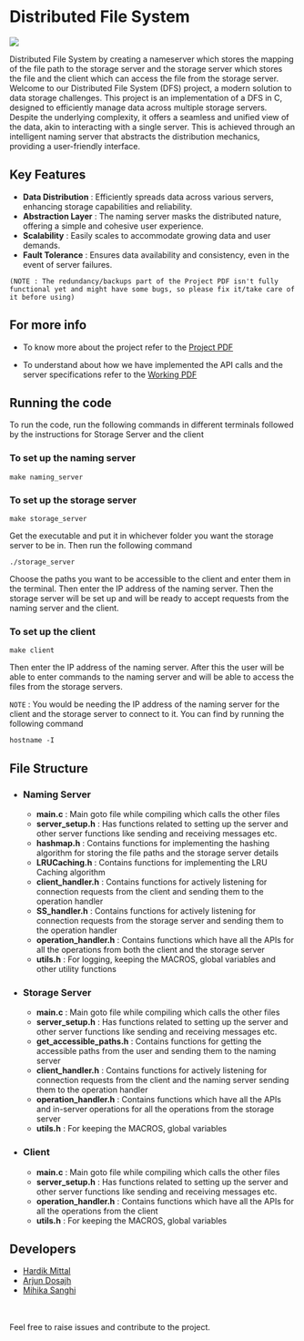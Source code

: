 # Distributed File System

![](./images/output.gif)

Distributed File System by creating a nameserver which stores the mapping of the file path to the storage server and the storage server which stores the file and the client which can access the file from the storage server.
Welcome to our Distributed File System (DFS) project, a modern solution to data storage challenges. This project is an implementation of a DFS in C, designed to efficiently manage data across multiple storage servers. Despite the underlying complexity, it offers a seamless and unified view of the data, akin to interacting with a single server. This is achieved through an intelligent naming server that abstracts the distribution mechanics, providing a user-friendly interface.

## Key Features

- **Data Distribution** : Efficiently spreads data across various servers, enhancing storage capabilities and reliability.
- **Abstraction Layer** : The naming server masks the distributed nature, offering a simple and cohesive user experience.
- **Scalability** : Easily scales to accommodate growing data and user demands.
- **Fault Tolerance** : Ensures data availability and consistency, even in the event of server failures.

`(NOTE : The redundancy/backups part of the Project PDF isn't fully functional yet and might have some bugs, so please fix it/take care of it before using)`

## For more info

- To know more about the project refer to the [Project PDF](./Project.pdf) </a>

- To understand about how we have implemented the API calls and the server specifications refer to the [Working PDF](./Working.pdf) </a>

## Running the code

To run the code, run the following commands in different terminals followed by the instructions for Storage Server and the client

### To set up the naming server
  
  ```make naming_server```

### To set up the storage server
  ```make storage_server ```

Get the executable and put it in whichever folder you want the storage server to be in. Then run the following command

```./storage_server ```

Choose the paths you want to be accessible to the client and enter them in the terminal. Then enter the IP address of the naming server. Then the storage server will be set up and will be ready to accept requests from the naming server and the client.

### To set up the client 
  ```make client```

Then enter the IP address of the naming server. After this the user will be able to enter commands to the naming server and will be able to access the files from the storage servers.


```NOTE``` : You would be needing the IP address of the naming server for the client and the storage server to connect to it. You can find by running the following command 

```
hostname -I
```

## File Structure

- ### Naming Server

  - **main.c** : Main goto file while compiling which calls the other files
  - **server_setup.h** : Has functions related to setting up the server and other server functions like sending and receiving messages etc.
  - **hashmap.h** : Contains functions for implementing the hashing algorithm for storing the file paths and the storage server details
  - **LRUCaching.h** : Contains functions for implementing the LRU Caching algorithm
  - **client_handler.h** : Contains functions for actively listening for connection requests from the client and sending them to the operation handler
  - **SS_handler.h** : Contains functions for actively listening for connection requests from the storage server and sending them to the operation handler
  - **operation_handler.h** : Contains functions which have all the APIs for all the operations from both the client and the storage server
  - **utils.h** : For logging, keeping the MACROS, global variables and other utility functions

- ### Storage Server

  - **main.c** : Main goto file while compiling which calls the other files
  - **server_setup.h** : Has functions related to setting up the server and other server functions like sending and receiving messages etc.
  - **get_accessible_paths.h** : Contains functions for getting the accessible paths from the user and sending them to the naming server
  - **client_handler.h** : Contains functions for actively listening for connection requests from the client and the naming server sending them to the operation handler
  - **operation_handler.h** : Contains functions which have all the APIs and in-server operations for all the operations from the storage server
  - **utils.h** : For keeping the MACROS, global variables

- ### Client
  - **main.c** : Main goto file while compiling which calls the other files
  - **server_setup.h** : Has functions related to setting up the server and other server functions like sending and receiving messages etc.
  - **operation_handler.h** : Contains functions which have all the APIs for all the operations from the client
  - **utils.h** : For keeping the MACROS, global variables

## Developers

- [Hardik Mittal](https://github.com/mhardik003)
- [Arjun Dosajh](https://github.com/ArjunDosajh)
- [Mihika Sanghi](https://github.com/mihikasanghi)

<br>
<br>
Feel free to raise issues and contribute to the project.
